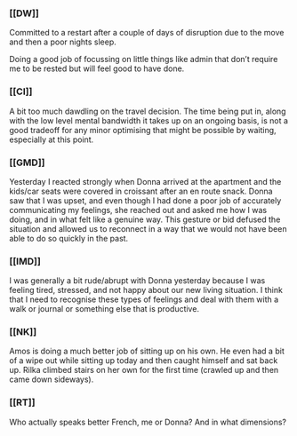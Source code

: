 ### [[DW]]
Committed to a restart after a couple of days of disruption due to the move and then a poor nights sleep. 

Doing a good job of focussing on little things like admin that don’t require me to be rested but will feel good to have done.

### [[CI]]
A bit too much dawdling on the travel decision. The time being put in, along with the low level mental bandwidth it takes up on an ongoing basis, is not a good tradeoff for any minor optimising that might be possible by waiting, especially at this point.

### [[GMD]]
Yesterday I reacted strongly when Donna arrived at the apartment and the kids/car seats were covered in croissant after an en route snack. Donna saw that I was upset, and even though I had done a poor job of accurately communicating my feelings, she reached out and asked me how I was doing, and in what felt like a genuine way. This gesture or bid defused the situation and allowed us to reconnect in a way that we would not have been able to do so quickly in the past.

### [[IMD]]
I was generally a bit rude/abrupt with Donna yesterday because I was feeling tired, stressed, and not happy about our new living situation. I think that I need to recognise these types of feelings and deal with them with a walk or journal or something else that is productive.

### [[NK]]
Amos is doing a much better job of sitting up on his own. He even had a bit of a wipe out while sitting up today and then caught himself and sat back up. Rilka climbed stairs on her own for the first time (crawled up and then came down sideways).  

### [[RT]]
Who actually speaks better French, me or Donna? And in what dimensions?

